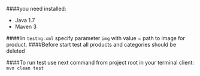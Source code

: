 ####you need installed:

* Java 1.7
* Maven 3

####Iin `testng.xml` specify parameter `img` with value = path to image for product.
####Before start test all products and categories should be deleted

####To run test use next command from project root in your terminal client: `mvn clean test`
